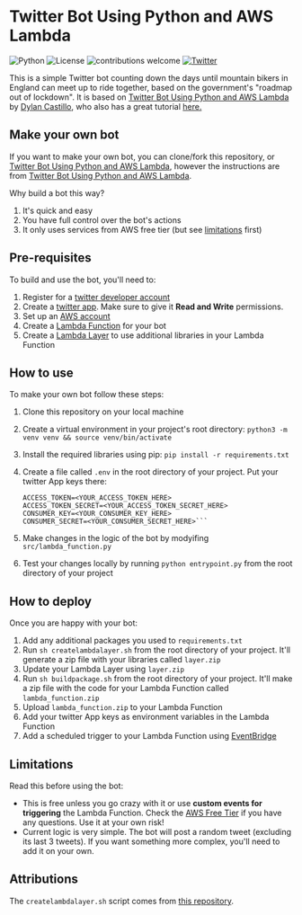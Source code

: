 # Twitter Bot Using Python and AWS Lambda

![Python](https://img.shields.io/badge/Python-v3.8.3-brightgreen) ![License](https://img.shields.io/badge/license-MIT-blue) ![contributions welcome](https://img.shields.io/badge/contributions-welcome-brightgreen.svg?style=flat) [![Twitter](https://img.shields.io/twitter/url/https/twitter.com/untilweride.svg?style=social&label=Follow%20%40untilweride)](https://twitter.com/untilweride)

This is a simple Twitter bot counting down the days until mountain bikers in England can meet up to ride together, based on the government's "roadmap out of lockdown". It is based on [Twitter Bot Using Python and AWS Lambda](https://github.com/dylanjcastillo/twitter-bot-python-aws-lambda) by [Dylan Castillo](https://github.com/dylanjcastillo), who also has a great tutorial [here.](https://dylancastillo.co/how-to-make-a-twitter-bot-for-free/)

## Make your own bot

If you want to make your own bot, you can clone/fork this repository, or [Twitter Bot Using Python and AWS Lambda](https://github.com/dylanjcastillo/twitter-bot-python-aws-lambda), however the instructions are from [Twitter Bot Using Python and AWS Lambda](https://github.com/dylanjcastillo/twitter-bot-python-aws-lambda).

Why build a bot this way?

 1. It's quick and easy
 2. You have full control over the bot's actions
 3. It only uses services from AWS free tier (but see [limitations](#limitations) first)

## Pre-requisites

To build and use the bot, you'll need to:

 1. Register for a [twitter developer account](https://developer.twitter.com/en)  
 2. Create a [twitter app](https://developer.twitter.com/en/portal/projects-and-apps). Make sure to give it **Read and Write** permissions.
 3. Set up an [AWS account](https://aws.amazon.com/)
 4. Create a [Lambda Function](https://docs.aws.amazon.com/lambda/latest/dg/getting-started-create-function.html) for your bot
 5. Create a [Lambda Layer](https://medium.com/@adhorn/getting-started-with-aws-lambda-layers-for-python-6e10b1f9a5d) to use additional libraries in your Lambda Function

## How to use

To make your own bot follow these steps:

1. Clone this repository on your local machine
2. Create a virtual environment in your project's root directory: `python3 -m venv venv && source venv/bin/activate`
3. Install the required libraries using pip: `pip install -r requirements.txt`
4. Create a file called `.env` in the root directory of your project. Put your twitter App keys there:

    ```plaintext
    ACCESS_TOKEN=<YOUR_ACCESS_TOKEN_HERE>
    ACCESS_TOKEN_SECRET=<YOUR_ACCESS_TOKEN_SECRET_HERE>
    CONSUMER_KEY=<YOUR_CONSUMER_KEY_HERE>
    CONSUMER_SECRET=<YOUR_CONSUMER_SECRET_HERE>```

5. Make changes in the logic of the bot by modyifing `src/lambda_function.py`
6. Test your changes locally by running `python entrypoint.py` from the root directory of your project

## How to deploy

Once you are happy with your bot:

1. Add any additional packages you used to `requirements.txt`
2. Run `sh createlambdalayer.sh` from the root directory of your project. It'll generate a zip file with your libraries called `layer.zip`
3. Update your Lambda Layer using `layer.zip`
4. Run `sh buildpackage.sh` from the root directory of your project. It'll make a zip file with the code for your Lambda Function called `lambda_function.zip`
5. Upload `lambda_function.zip` to your Lambda Function
6. Add your twitter App keys as environment variables in the Lambda Function
7. Add a scheduled trigger to your Lambda Function using [EventBridge](https://docs.aws.amazon.com/eventbridge/latest/userguide/run-lambda-schedule.html)

## Limitations

Read this before using the bot:

- This is free unless you go crazy with it or use **custom events for triggering** the Lambda Function. Check the [AWS Free Tier](https://aws.amazon.com/free/) if you have any questions. Use it at your own risk!
- Current logic is very simple. The bot will post a random tweet (excluding its last 3 tweets). If you want something more complex, you'll need to add it on your own.

## Attributions

The `createlambdalayer.sh` script comes from [this repository](https://github.com/aws-samples/aws-lambda-layer-create-script).
